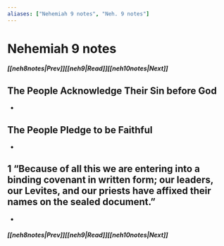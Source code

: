 ```yaml
---
aliases: ["Nehemiah 9 notes", "Neh. 9 notes"]
---
```

# Nehemiah 9 notes
##### <span class=arrow-left></span>[[neh8notes|Prev]]<span class=navigation-separator></span>[[neh9|Read]]<span class=navigation-separator></span>[[neh10notes|Next]]<span class=arrow-right></span>
## The People Acknowledge Their Sin before God
- 
## The People Pledge to be Faithful
- 
## 1 “Because of all this we are entering into a binding covenant in written form; our leaders, our Levites, and our priests have affixed their names on the sealed document.”
- 
##### <span class=arrow-left></span>[[neh8notes|Prev]]<span class=navigation-separator></span>[[neh9|Read]]<span class=navigation-separator></span>[[neh10notes|Next]]<span class=arrow-right></span>